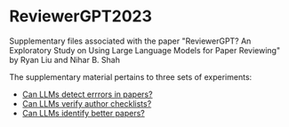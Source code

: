 # ReviewerGPT2023

Supplementary files associated with the paper "ReviewerGPT? An Exploratory Study on Using
Large Language Models for Paper Reviewing" by Ryan Liu and Nihar B. Shah

The supplementary material pertains to three sets of experiments:
- [Can LLMs detect errrors in papers?](BetterPapers)
- [Can LLMs verify author checklists?](NeurIPS_checklist)
- [Can LLMs identify better papers?](BetterPapers)

